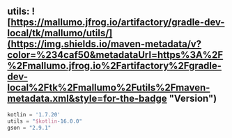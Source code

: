 ## utils: ![https://mallumo.jfrog.io/artifactory/gradle-dev-local/tk/mallumo/utils/](https://img.shields.io/maven-metadata/v?color=%234caf50&metadataUrl=https%3A%2F%2Fmallumo.jfrog.io%2Fartifactory%2Fgradle-dev-local%2Ftk%2Fmallumo%2Futils%2Fmaven-metadata.xml&style=for-the-badge "Version")

```groovy
kotlin = '1.7.20'
utils = "$kotlin-16.0.0"
gson = "2.9.1"
```
